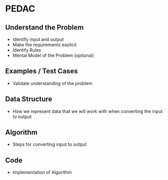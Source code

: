 # PEDAC

## Understand the **Problem**
- Identify input and output
- Make the requirements explicit
- Identify Rules
- Mental Model of the Problem (optional)
## **Examples** / Test Cases
- Validate understanding of the problem
## **Data** Structure
- How we represent data that we will work with when converting the input to output
## **Algorithm**
- Steps for converting input to output
## **Code**
- Implementation of Algorithm

